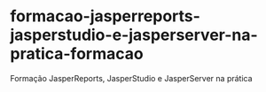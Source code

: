 # formacao-jasperreports-jasperstudio-e-jasperserver-na-pratica-formacao
Formação JasperReports, JasperStudio e JasperServer na prática
